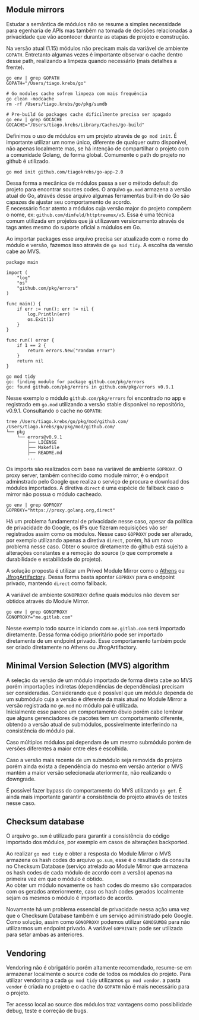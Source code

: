 ## Module mirrors

Estudar a semântica de módulos não se resume a simples necessidade para egenharia de APIs mas também na tomada de decisões relacionadas a privacidade que vão acontecer durante as etapas de projeto e construção.

Na versão atual (1.15) módulos não precisam mais da variável de ambiente `GOPATH`. Entretanto algumas vezes é importante observar o cache dentro desse path, realizando a limpeza quando necessário (mais detalhes a frente).
```
go env | grep GOPATH 
GOPATH="/Users/tiago.krebs/go"

# Go modules cache sofrem limpeza com mais frequência
go clean -modcache
rm -rf /Users/tiago.krebs/go/pkg/sumdb

# Pre-build Go packages cache dificilmente precisa ser apagado
go env | grep GOCACHE
GOCACHE="/Users/tiago.krebs/Library/Caches/go-build"
```

Definimos o uso de módulos em um projeto através de `go mod init`. É importante utilizar um nome único, diferente de qualquer outro disponível, não apenas localmente mas, se há intenção de compartilhar o projeto com a comunidade Golang, de forma global. Comumente o path do projeto no github é utilizado.
```
go mod init github.com/tiagokrebs/go-app-2.0
```
Dessa forma a mecânica de módulos passa a ser o método default do projeto para encontrar sources codes. O arquivo `go.mod` armazena a versão atual do Go, através desse arquivo algumas ferramentas built-in do Go são capazes de ajustar seu comportamento de acordo.  
É necessário ficar atento a módulos cuja versão major do projeto compõem o nome, ex: `github.com/dimfeld/httptreemux/v5`. Essa é uma técnica comum utilizada em projetos que já utilizavam versionamento através de tags antes mesmo do suporte oficial a múdulos em Go.

Ao importar packages esse arquivo precisa ser atualizado com o nome do módulo e versão, fazemos isso através de `go mod tidy`. A escolha da versão cabe ao MVS.
```
package main

import (
	"log"
	"os"
	"github.com/pkg/errors"
)

func main() {
	if err := run(); err != nil {
		log.Println(err)
		os.Exit(1)
	}
}

func run() error {
	if 1 == 2 {
		return errors.New("randam error")
	}
	return nil
}
```
```
go mod tidy
go: finding module for package github.com/pkg/errors
go: found github.com/pkg/errors in github.com/pkg/errors v0.9.1
```

Nesse exemplo o módulo `github.com/pkg/errors` foi encontrado no app e registrado em `go.mod` utilizando a versão stable disponível no repositório, v0.9.1. Consultando o cache no `GOPATH`:
```
tree /Users/tiago.krebs/go/pkg/mod/github.com/   
/Users/tiago.krebs/go/pkg/mod/github.com/
└── pkg
    └── errors@v0.9.1
        ├── LICENSE
        ├── Makefile
        ├── README.md
        ...
```

Os imports são realizados com base na variável de ambiente `GOPROXY`. O proxy server, também conhecido como module mirror, é o endpoit adminstrado pelo Google que realiza o serviço de procura e download dos módulos importados. A diretiva `direct` é uma espécie de fallback caso o mirror não possua o módulo cacheado.
```
go env | grep GOPROXY
GOPROXY="https://proxy.golang.org,direct"
```
Há um problema fundamental de privacidade nesse caso, apesar da política de privacidade do Google, os IPs que fizeram requisições vão ser registrados assim como os módulos. Nesse caso `GOPROXY` pode ser alterado, por exemplo utilizando apenas a diretiva `direct`, porém, há um novo problema nesse caso. Obter o source diretamente do github está sujeito a alterações constantes e a remoção do source (o que compromete a durabilidade e estabilidade do projeto).

A solução proposta é utilizar um Prived Module Mirror como o [Athens](https://docs.gomods.io/) ou [JfrogArtifactory](https://jfrog.com/artifactory/). Dessa forma basta apontar `GOPROXY` para o endpoint privado, mantendo `direct` como fallback.

A variável de ambiente `GONOPROXY` define quais módulos não devem ser obtidos através do Module Mirror.
```
go env | grep GONOPROXY 
GONOPROXY="me.gitlab.com"
```
Nesse exemplo todo source iniciando com `me.gitlab.com` será importado diretamente. Dessa forma código prioritário pode ser importado diretamente de um endpoint privado. Esse comportamento também pode ser criado diretamente no Athens ou JfrogArtifactory.


## Minimal Version Selection (MVS) algorithm

A seleção da versão de um módulo importado de forma direta cabe ao MVS porém importações indiretas (dependências de dependências) precisam ser consideradas. Considerando que é possível que um módulo dependa de um submódulo cuja a versão é diferente da mais atual no Module Mirror a versão registrada no `go.mod` no módulo pai é utilizada.  
Inicialmente esse parece um comportamento óbvio porém cabe lembrar que alguns gerenciadores de pacotes tem um comportamento diferente, obtendo a versão atual de submódulos, possivelmente interferindo na consistência do módulo pai.

Caso múltiplos módulos pai dependam de um mesmo submódulo porém de versões diferentes a maior entre eles é escolhida.

Caso a versão mais recente de um submódulo seja removida do projeto porém ainda exista a dependência do mesmo em versão anterior o MVS mantém a maior versão selecionada ateriormente, não realizando o downgrade.

É possível fazer bypass do comportamento do MVS utilizando `go get`. É ainda mais importante garantir a consistência do projeto através de testes nesse caso.


## Checksum database

O arquivo `go.sum` é utilizado para garantir a consistência do código importado dos módulos, por exemplo em casos de alterações backported.

Ao realizar `go mod tidy` e obter a resposta do Module Mirror o MVS armazena os hash codes do arquivo `go.sum`, esse é o resultado da consulta no Checksum Database (serviço atrelado ao Module Mirror que armazena os hash codes de cada módulo de acordo com a versão) apenas na primeira vez em que o módulo é obtido.  
Ao obter um módulo novamente os hash codes do mesmo são comparados com os gerados anteriormente, caso os hash codes gerados localmente sejam os mesmos o módulo é importado de acordo.

Novamente há um problema essencial de privacidade nessa ação uma vez que o Checksum Database também é um serviço administrado pelo Google. Como solução, assim como `GONOPROXY` podemos utilizar `GONOSUMDB` para não utilizarmos um endpoint privado. A variável `GOPRIVATE` pode ser utilizada para setar ambas as anteriores.


## Vendoring

Vendoring não é obrigatório porém altamente recomendado, resume-se em armazenar localmente o source code de todos os módulos do projeto. Para utilizar vendoring a cada `go mod tidy` utilizamos `go mod vendor`. a pasta `vendor` é criada no projeto e o cache do `GOPATH` não é mais necessário para o projeto.

Ter acesso local ao source dos módulos traz vantagens como possibilidade debug, teste e correção de bugs.